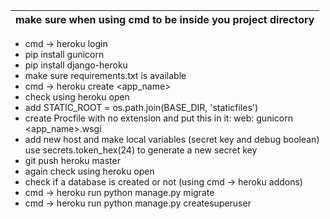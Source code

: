 make sure when using cmd to be inside you project directory                                    |
|---|
- cmd -> heroku login
- pip install gunicorn
- pip install django-heroku
- make sure requirements.txt is available
- cmd -> heroku create <app_name>
- check using heroku open
- add STATIC_ROOT = os.path.join(BASE_DIR, 'staticfiles')
- create Procfile with no extension and put this in it: web: gunicorn <app_name>.wsgi
- add new host and make local variables (secret key and debug boolean) use secrets.token_hex(24) to generate a new secret key
- git push heroku master
- again check using heroku open
- check if a database is created or not (using cmd -> heroku addons)
- cmd -> heroku run python manage.py migrate
- cmd -> heroku run python manage.py createsuperuser
